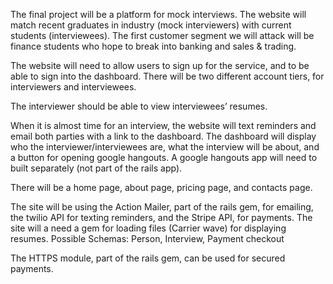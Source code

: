 The final project will be a platform for mock interviews. The website will match recent graduates in industry (mock interviewers) with current students (interviewees). The first customer segment we will attack will be finance students who hope to break into banking and sales & trading.

The website will need to allow users to sign up for the service, and to be able to sign into the dashboard. There will be two different account tiers, for interviewers and interviewees. 

The interviewer should be able to view interviewees’ resumes.

When it is almost time for an interview, the website will text reminders and email both parties with a link to the dashboard. The dashboard will display who the interviewer/interviewees are, what the interview will be about, and a button for opening google hangouts. A google hangouts app will need to built separately (not part of the rails app).

There will be a home page, about page, pricing page, and contacts page.

The site will be using the Action Mailer, part of the rails gem, for emailing, the twilio API for texting reminders, and the Stripe API, for payments.
The site will a need a gem for loading files (Carrier wave) for displaying resumes.
Possible Schemas: Person, Interview, Payment checkout

The HTTPS module, part of the rails gem, can be used for secured payments.